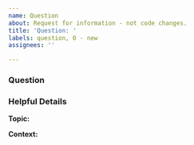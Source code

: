 ```yaml
---
name: Question
about: Request for information - not code changes.
title: 'Question: '
labels: question, 0 - new
assignees: ''

---
```


### Question

### Helpful Details

**Topic:**

**Context:**

